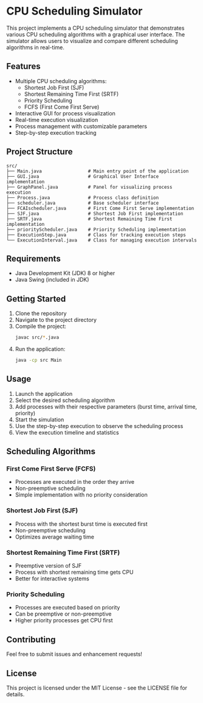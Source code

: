# CPU Scheduling Simulator

This project implements a CPU scheduling simulator that demonstrates various CPU scheduling algorithms with a graphical user interface. The simulator allows users to visualize and compare different scheduling algorithms in real-time.

## Features

- Multiple CPU scheduling algorithms:
  - Shortest Job First (SJF)
  - Shortest Remaining Time First (SRTF)
  - Priority Scheduling
  - FCFS (First Come First Serve)
- Interactive GUI for process visualization
- Real-time execution visualization
- Process management with customizable parameters
- Step-by-step execution tracking

## Project Structure

```
src/
├── Main.java                 # Main entry point of the application
├── GUI.java                  # Graphical User Interface implementation
├── GraphPanel.java           # Panel for visualizing process execution
├── Process.java              # Process class definition
├── scheduler.java            # Base scheduler interface
├── FCAIscheduler.java        # First Come First Serve implementation
├── SJF.java                  # Shortest Job First implementation
├── SRTF.java                 # Shortest Remaining Time First implementation
├── priorityScheduler.java    # Priority Scheduling implementation
├── ExecutionStep.java        # Class for tracking execution steps
└── ExecutionInterval.java    # Class for managing execution intervals
```

## Requirements

- Java Development Kit (JDK) 8 or higher
- Java Swing (included in JDK)

## Getting Started

1. Clone the repository
2. Navigate to the project directory
3. Compile the project:
   ```bash
   javac src/*.java
   ```
4. Run the application:
   ```bash
   java -cp src Main
   ```

## Usage

1. Launch the application
2. Select the desired scheduling algorithm
3. Add processes with their respective parameters (burst time, arrival time, priority)
4. Start the simulation
5. Use the step-by-step execution to observe the scheduling process
6. View the execution timeline and statistics

## Scheduling Algorithms

### First Come First Serve (FCFS)
- Processes are executed in the order they arrive
- Non-preemptive scheduling
- Simple implementation with no priority consideration

### Shortest Job First (SJF)
- Process with the shortest burst time is executed first
- Non-preemptive scheduling
- Optimizes average waiting time

### Shortest Remaining Time First (SRTF)
- Preemptive version of SJF
- Process with shortest remaining time gets CPU
- Better for interactive systems

### Priority Scheduling
- Processes are executed based on priority
- Can be preemptive or non-preemptive
- Higher priority processes get CPU first

## Contributing

Feel free to submit issues and enhancement requests!

## License

This project is licensed under the MIT License - see the LICENSE file for details. 
